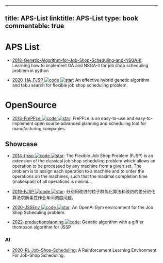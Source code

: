 
---
title: APS-List
linktitle: APS-List
type: book
commentable: true
---

# APS List

- [2018-Genetic-Algorithm-for-Job-Shop-Scheduling-and-NSGA-II](https://github.com/wurmen/Genetic-Algorithm-for-Job-Shop-Scheduling-and-NSGA-II): Learning how to implement GA and NSGA-II for job shop scheduling problem in python

- [2020-HA_FJSP ![code](https://martrix-usa.oss-accelerate.aliyuncs.com/logo/code.svg) ![star](https://img.shields.io/github/stars/zll-hust/HA_FJSP)](https://github.com/zll-hust/HA_FJSP): An effective hybrid genetic algorithm and tabu search for flexible job shop scheduling problem.

# OpenSource

- [2013-FrePPLe ![code](https://martrix-usa.oss-accelerate.aliyuncs.com/logo/code.svg) ![star](https://img.shields.io/github/stars/frePPLe/frepple)](https://github.com/frePPLe/frepple): FrePPLe is an easy-to-use and easy-to-implement open source advanced planning and scheduling tool for manufacturing companies.

## Showcase

- [2014-fjssp ![code](https://martrix-usa.oss-accelerate.aliyuncs.com/logo/code.svg) ![star](https://img.shields.io/github/stars/StevenSun2014/fjssp)](https://github.com/StevenSun2014/fjssp): The Flexible Job Shop Problem (FJSP) is an extension of the classical job shop scheduling problem which allows an operation to be processed by any machine from a given set. The problem is to assign each operation to a machine and to order the operations on the machines, such that the maximal completion time (makespan) of all operations is minimi…

- [2019-FJSP ![code](https://martrix-usa.oss-accelerate.aliyuncs.com/logo/code.svg) ![star](https://img.shields.io/github/stars/superhqh/FJSP)](https://github.com/superhqh/FJSP): 分别用改进的粒子群优化算法和改进的差分进化算法求解柔性作业车间调度问题。

- [2020-JSSEnv ![code](https://martrix-usa.oss-accelerate.aliyuncs.com/logo/code.svg) ![star](https://img.shields.io/github/stars/prosysscience/JSSEnv)](https://github.com/prosysscience/JSSEnv): An OpenAi Gym environment for the Job Shop Scheduling problem.

- [2022-productionplanning ![code](https://martrix-usa.oss-accelerate.aliyuncs.com/logo/code.svg)](https://github.com/enruk/Productionplaner): Genetic algorithm with a giffler thompson algorithm for JSSP

### AI

- [2020-RL-Job-Shop-Scheduling](https://github.com/prosysscience/RL-Job-Shop-Scheduling): A Reinforcement Learning Environment For Job-Shop Scheduling.

    
